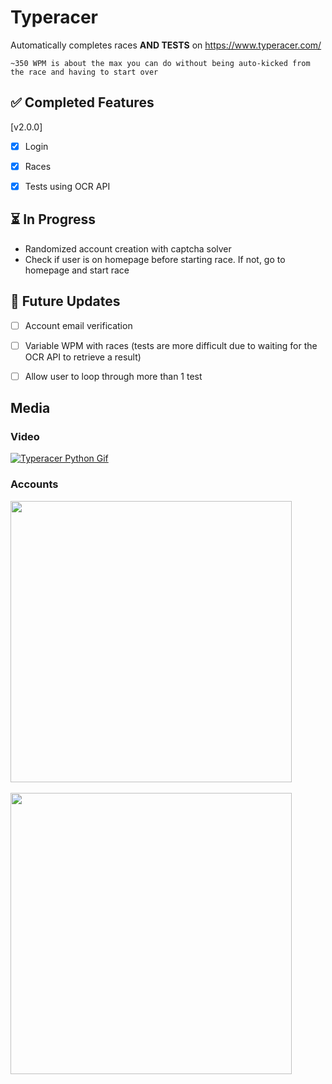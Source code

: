 # Typeracer
Automatically completes races **AND TESTS** on https://www.typeracer.com/

`~350 WPM is about the max you can do without being auto-kicked from the race and having to start over`

## ✅ Completed Features
[v2.0.0]
- [x] Login
- [x] Races
- [x] Tests using OCR API


## ⏳ In Progress
- Randomized account creation with captcha solver
- Check if user is on homepage before starting race. If not, go to homepage and start race


## 🚧 Future Updates

- [ ] Account email verification
- [ ] Variable WPM with races (tests are more difficult due to waiting for the OCR API to retrieve a result)
- [ ] Allow user to loop through more than 1 test


## Media
### Video
[![Typeracer Python Gif](https://github.com/Anjato/typeracer-python/blob/master/media/preview.gif)](https://player.vimeo.com/video/769885444/)

### Accounts
<img src="https://user-images.githubusercontent.com/13285227/201352103-b5c9af11-89f9-4ce4-a510-e4d6b596f74a.png" width="450" /> &emsp;&emsp;&emsp;&emsp; <img src="https://user-images.githubusercontent.com/13285227/201352105-93a91fe3-de5d-47f9-9d30-df82d012ff19.png" width="450"/>
